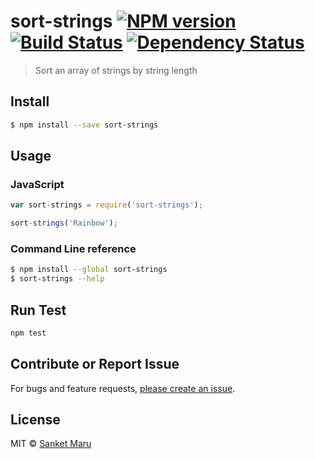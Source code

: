 # sort-strings [![NPM version][npm-image]][npm-url] [![Build Status][travis-image]][travis-url] [![Dependency Status][daviddm-url]][daviddm-image]

> Sort an array of strings by string length


## Install

```sh
$ npm install --save sort-strings
```


## Usage

### JavaScript

```js
var sort-strings = require('sort-strings');

sort-strings('Rainbow');
```

### Command Line reference

```sh
$ npm install --global sort-strings
$ sort-strings --help
```

## Run Test
```sh
npm test
```

## Contribute or Report Issue
For bugs and feature requests, [please create an issue][issue-url].


## License

MIT © [Sanket Maru](sanketmaru.github.io)

[issue-url]: https://github.com/sanketmaru/sort-strings/issues
[npm-url]: https://npmjs.org/package/sort-strings
[npm-image]: https://badge.fury.io/js/sort-strings.svg
[travis-url]: https://travis-ci.org/sanketmaru/sort-strings
[travis-image]: https://travis-ci.org/sanketmaru/sort-strings.svg?branch=master
[daviddm-url]: https://david-dm.org/sanketmaru/sort-strings.svg?theme=shields.io
[daviddm-image]: https://david-dm.org/sanketmaru/sort-strings
